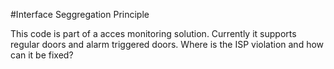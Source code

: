 #Interface Seggregation Principle

This code is part of a acces monitoring solution. Currently it supports regular doors and alarm triggered doors. Where is the ISP violation and how can it be fixed?
